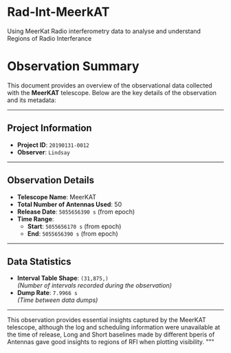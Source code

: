 # Rad-Int-MeerkAT
Using MeerKat Radio interferometry data to analyse and understand Regions of Radio Interferance

# **Observation Summary**

This document provides an overview of the observational data collected with the **MeerKAT** telescope. Below are the key details of the observation and its metadata:

---

## **Project Information**
- **Project ID**: `20190131-0012`
- **Observer**: `Lindsay`

---

## **Observation Details**
- **Telescope Name**: MeerKAT  
- **Total Number of Antennas Used**: 50  
- **Release Date**: `5055656390 s` (from epoch)  
- **Time Range**:
  - **Start**: `5055656170 s` (from epoch)  
  - **End**: `5055656390 s` (from epoch)

---

## **Data Statistics**
- **Interval Table Shape**: `(31,875,)`  
  *(Number of intervals recorded during the observation)*  
- **Dump Rate**: `7.9966 s`  
  *(Time between data dumps)*

---

This observation provides essential insights captured by the MeerKAT telescope, although the log and scheduling information were unavailable at the time of release, Long and Short baselines made by different bperis of Antennas gave good insights to regions of RFI when plotting visibility.
"""
